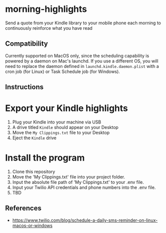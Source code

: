 # morning-highlights
Send a quote from your Kindle library to your mobile phone each morning to continuously reinforce what you have read

## Compatibility
Currently supported on MacOS only, since the scheduling capability is powered by a daemon on Mac's launchd. If you use a different OS, you will need to replace the daemon defined in `launchd.kindle.daemon.plist` with a cron job (for Linux) or Task Schedule job (for Windows).

## Instructions
# Export your Kindle highlights 
1. Plug your Kindle into your machine via USB
2. A drive titled `Kindle` should appear on your Desktop
3. Move the `My Clippings.txt` file to your Desktop
4. Eject the `Kindle` drive

# Install the program
1. Clone this repository
2. Move the 'My Clippings.txt' file into your project folder.
3. Input the absolute file path of 'My Clippings.txt' to your .env file.
4. Input your Twilio API credentials and phone numbers into the .env file.
5. TBD

## References
- https://www.twilio.com/blog/schedule-a-daily-sms-reminder-on-linux-macos-or-windows
